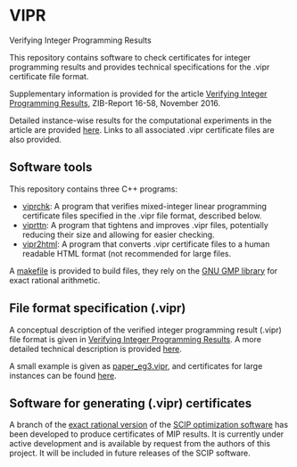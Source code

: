 # VIPR
Verifying Integer Programming Results

This repository contains software to check certificates for integer programming results and provides technical specifications for the .vipr certificate file format.

Supplementary information is provided for the article [Verifying Integer Programming Results](VerifyingIPResults.pdf), ZIB-Report 16-58, November 2016.

Detailed instance-wise results for the computational experiments in the article are provided [here](experiments/README.md).  Links to all associated .vipr certificate files are also provided.

## Software tools

This repository contains three C++ programs:
- [viprchk](code/viprchk.cpp): A program that verifies mixed-integer linear programming certificate files specified in the .vipr file format, described below.
- [viprttn](code/viprchk.cpp): A program that tightens and improves .vipr files, potentially reducing their size and allowing for easier checking.
- [vipr2html](code/viprchk.cpp): A program that converts .vipr certificate files to a human readable HTML format (not recommended for large files.

A [makefile](code/makefile) is provided to build files, they rely on the [GNU GMP library](https://gmplib.org/) for exact rational arithmetic.


## File format specification (.vipr)

A conceptual description of the verified integer programming result (.vipr) file format is given in [Verifying Integer Programming Results](VerifyingIPResults.pdf).  A more detailed technical description is provided [here](cert_spec_v1_0.html).

A small example is given as [paper_eg3.vipr](code/paper_eg3.vipr), and certificates for large instances can be found [here](experiments/README.md).

## Software for generating (.vipr) certificates

A branch of the [exact rational version](http://scip.zib.de/#exact) of the [SCIP optimization software](http://scip.zib.de) has been developed to produce certificates of MIP results.  It is currently under active development and is available by request from the authors of this project.  It will be included in future releases of the SCIP software.
